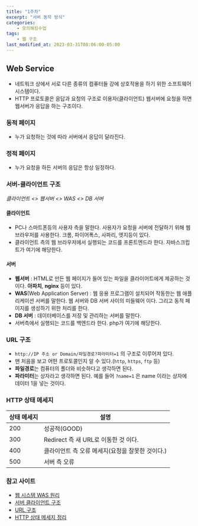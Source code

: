 ```yaml
---
title: "1주차"
excerpt: "서버 동작 방식"
categories:
    - 모의해킹수업
tags:
    - 웹 구조
last_modified_at: 2023-03-31T08:06:00-05:00
---
```


## Web Service
- 네트워크 상에서 서로 다른 종류의 컴퓨터들 강에 상호작용을 하기 위한 소프트웨어 시스템이다.
- HTTP 프로토콜은 응답과 요청의 구조로 이용자(클라이언트) 웹서버에 요청을 하면 웹서버가 응답을 하는 구조이다.

### 동적 페이지
- 누가 요청하는 것에 따라 서버에서 응답이 달라진다.

### 정적 페이지
- 누가 요청을 하든 서버의 응답은 항상 일정하다.

### 서버-클라이언트 구조
*클라이언트 <> 웹서버 <> WAS <> DB 서버*

#### 클라이언트
- PC나 스마트폰등의 사용자 측을 말한다. 사용자가 요청을 서버에 전달하기 위해 웹브라우저를 사용한다. 크롬, 파이어폭스, 사파리, 엣지등이 있다.
- 클라이언트 측의 웹 브라우저에서 실행되는 코드를 프론트엔드라 한다. 자바스크립트가 여기에 해당한다.

#### 서버
- **웹서버** : HTML로 만든 웹 페이지가 들어 있는 파일을 클라이어트에게 제공하는 것이다. **아파치**, **nginx** 등이 있다.
- **WAS**(Web Application Server) : 웹 응용 프로그램이 설치되어 작동한는 웹 애플리케이션 서버를 말한다. 웹 서버와 DB 서버 사이의 미들웨어 이다. 그리고 동적 페이지를 생성하기 위한 처리를 한다.
- **DB 서버** : 데이터베이스를 저장 및 관리하는 서버를 말한다.
- 서버측에서 실행되는 코드를 백엔드라 한다. php가 여기에 해당한다.

### URL 구조
- `http://IP 주소 or Domain/파일경로?파라미터=1` 의 구조로 이루어져 있다.
- 맨 처음을 보고 어떤 프로토콜인지 알 수 있다.(`http`, `https`, `ftp` 등)
- **파일경로**는 컴퓨터의 폴더와 비슷하다고 생각하면 된다.
- **파라미터**는 상자라고 생각하면 된다. 예를 들어 `?name=1` 은 name 이라는 상자에 데이터 1을 넣는 것이다.

### HTTP 상태 메세지

|상태 메세지|설명|
|---|---|
|200|성공적(GOOD)|
|300|Redirect 즉 새 URL로 이동한 것 이다.|
|400|클라이언트 측 오류 메세지(요청을 잘못한 것이다.)|
|500|서버 측 오류|



### 참고 사이트
- [웹 시스템 WAS 원리](https://dev-youngjun.tistory.com/67)
- [서버 클라이언트 구조](http://wiki.hash.kr/index.php/%EC%84%9C%EB%B2%84-%ED%81%B4%EB%9D%BC%EC%9D%B4%EC%96%B8%ED%8A%B8)
- [URL 구조](https://www.beusable.net/blog/?p=4507)
- [HTTP 상태 메세지 정리](https://doomed-lab.tistory.com/15)
